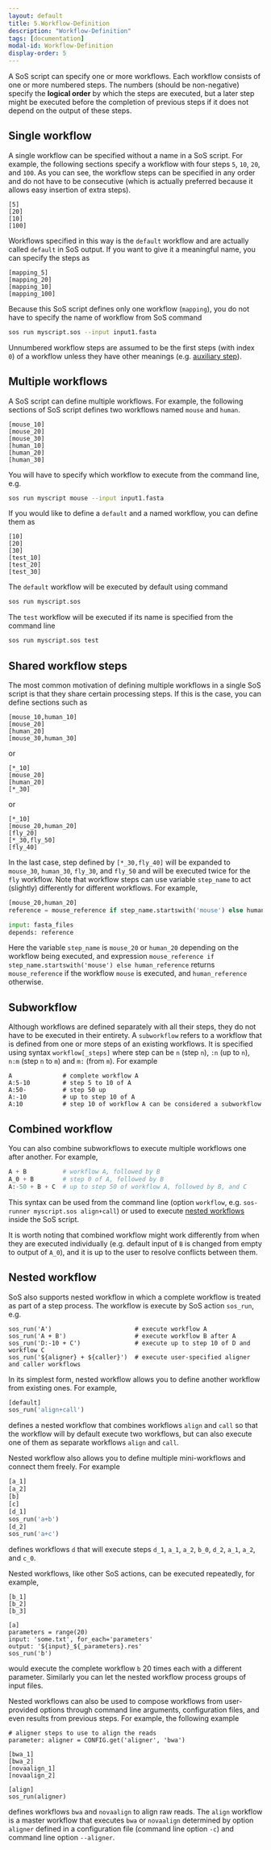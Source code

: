 ```yaml
---
layout: default
title: 5.Workflow-Definition
description: "Workflow-Definition"
tags: [documentation]
modal-id: Workflow-Definition
display-order: 5
---
```


A SoS script can specify one or more workflows. Each workflow consists of one or more numbered steps. The numbers (should be non-negative) specify the **logical order** by which the steps are executed, but a later step might be executed before the completion of previous steps if it does not depend on the output of these steps.

## Single workflow

A single workflow can be specified without a name in a SoS script. For example, the following sections specify a workflow with four steps `5`, `10`, `20`, and `100`.
As you can see, the workflow steps can be specified in any order and do not have to be consecutive (which is actually preferred because it allows easy insertion of extra steps).

```
[5]
[20]
[10]
[100]
```

Workflows specified in this way is the `default` workflow and are actually called `default` in SoS output. If you want to give it a meaningful name, you can specify the steps as

```
[mapping_5]
[mapping_20]
[mapping_10]
[mapping_100]
```

Because this SoS script defines only one workflow (`mapping`), you do not have to specify the name of workflow from SoS command

```bash
sos run myscript.sos --input input1.fasta
```

Unnumbered workflow steps are assumed to be the first steps (with index `0`) of a workflow unless they have other meanings (e.g. [auxiliary step](auxiliary-workflow-steps-and-makefile-style-dependency-rules)).

## Multiple workflows

A SoS script can define multiple workflows. For example, the following sections of SoS script defines two workflows named ``mouse`` and ``human``.

```
[mouse_10]
[mouse_20]
[mouse_30]
[human_10]
[human_20]
[human_30]
```

You will have to specify which workflow to execute from the command line, e.g.

```bash
sos run myscript mouse --input input1.fasta
```

If you would like to define a ``default`` and a named workflow, you can define them as

```
[10]
[20]
[30]
[test_10]
[test_20]
[test_30]
```

The `default` workflow will be executed by default using command

```bash
sos run myscript.sos
```

The `test` workflow will be executed if its name is specified from the command line

```bash
sos run myscript.sos test
```

## Shared workflow steps

The most common motivation of defining multiple workflows in a single SoS script is that they share certain processing steps. If this is the case, you can define sections such as

```
[mouse_10,human_10]
[mouse_20]
[human_20]
[mouse_30,human_30]
```

or

```
[*_10]
[mouse_20]
[human_20]
[*_30]
```

or

```
[*_10]
[mouse_20,human_20]
[fly_20]
[*_30,fly_50]
[fly_40]
```

In the last case, step defined by `[*_30,fly_40]` will be expanded to ``mouse_30``, ``human_30``, ``fly_30``, and ``fly_50`` and will be executed twice for the `fly` workflow. Note that workflow steps can use variable `step_name` to act (slightly) differently for different workflows. For example,

```python
[mouse_20,human_20]
reference = mouse_reference if step_name.startswith('mouse') else human_reference

input: fasta_files
depends: reference

```

Here the variable `step_name` is `mouse_20` or `human_20` depending on the workflow being executed, and expression `mouse_reference if step_name.startswith('mouse') else human_reference` returns `mouse_reference` if the workflow `mouse` is executed, and `human_reference` otherwise.

## Subworkflow

Although workflows are defined separately with all their steps, they do not have to be executed in their entirety. A `subworkflow` refers to a workflow that is defined from one or more steps of an existing workflows. It is specified using syntax `workflow[_steps]` where step can be `n` (step `n`), `:n` (up to `n`), `n:m` (step `n` to `m`) and `m:` (from `m`). For example

```
A              # complete workflow A
A:5-10         # step 5 to 10 of A
A:50-          # step 50 up
A:-10          # up to step 10 of A
A:10           # step 10 of workflow A can be considered a subworkflow
```

## Combined workflow

You can also combine subworkflows to execute multiple workflows one after another. For example,

```python
A + B          # workflow A, followed by B
A_0 + B        # step 0 of A, followed by B
A:-50 + B + C  # up to step 50 of workflow A, followed by B, and C
```

This syntax can be used from the command line (option `workflow`, e.g. `sos-runner myscript.sos align+call`) or used to execute [nested workflows](#nested-workflow) inside the SoS script. 

It is worth noting that combined workflow might work differently from when they are executed individually (e.g. default input of `B` is changed from empty to output of `A_0`), and it is up to the user to resolve conflicts between them.

## Nested workflow

SoS also supports nested workflow in which a complete workflow is treated as part of a step process.
The workflow is execute by SoS action `sos_run`, e.g.

```
sos_run('A')                       # execute workflow A
sos_run('A + B')                   # execute workflow B after A
sos_run('D:-10 + C')               # execute up to step 10 of D and workflow C
sos_run('${aligner} + ${caller}')  # execute user-specified aligner and caller workflows
```

In its simplest form, nested workflow allows you to define another workflow from existing ones. For example,

```python
[default]
sos_run('align+call')
```

defines a nested workflow that combines workflows `align` and `call` so that the workflow will by default execute two workflows, but can also execute one of them as separate workflows `align` and `call`.

Nested workflow also allows you to define multiple mini-workflows and connect them freely. For example

```python
[a_1]
[a_2]
[b]
[c]
[d_1]
sos_run('a+b')
[d_2]
sos_run('a+c')
```

defines workflows `d` that will execute steps `d_1`, `a_1`, `a_2`, `b_0`, `d_2`,  `a_1`, `a_2`, and `c_0`. 

Nested workflows, like other SoS actions, can be executed repeatedly, for example,

```
[b_1]
[b_2]
[b_3]

[a]
parameters = range(20)
input: 'some.txt', for_each='parameters'
output: '${input}_${_parameters}.res'
sos_run('b')
```

would execute the complete workflow `b` 20 times each with a different parameter. Similarly you can let the nested workflow process groups of input files.

Nested workflows can also be used to compose workflows from user-provided options through command line arguments, configuration files, and even results from previous steps. For example, the following example

```
# aligner steps to use to align the reads 
parameter: aligner = CONFIG.get('aligner', 'bwa')

[bwa_1]
[bwa_2]
[novaalign_1]
[novaalign_2]

[align]
sos_run(aligner)
```

defines workflows `bwa` and `novaalign` to align raw reads. The `align` workflow is a master workflow that executes `bwa` or `novaalign` determined by option `aligner` defined in a configuration file (command line option `-c`) and command line option `--aligner`.

